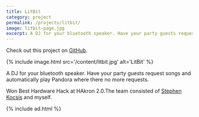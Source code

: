```yaml
---
title: LitBit
category: project
permalink: /projects/litbit/
image: litbit-page.jpg
excerpt: A DJ for your bluetooth speaker. Have your party guests request songs and automatically play Pandora where there no more requests. Won Best Hardware Hack at HAkron 2.0.
---
```


Check out this project on [GitHub](https://github.com/codeThatThinks/litbit).

{% include image.html src='/content/litbit.jpg' alt='LitBit' %}

A DJ for your bluetooth speaker. Have your party guests request songs and automatically play Pandora where there no more requests.

Won Best Hardware Hack at HAkron 2.0.The team consisted of [Stephen Kocsis](https://github.com/TheRCguy) and myself.

{% include ad.html %}
